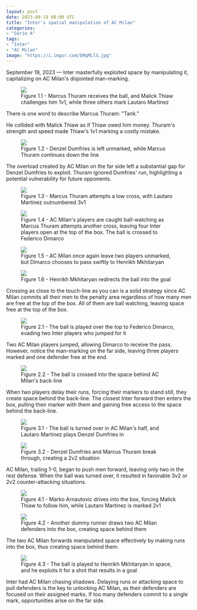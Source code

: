 ```yaml
---
layout: post
date: 2023-09-19 08:00 UTC
title: "Inter's spatial manipulation of AC Milan"
categories:
- "Serie A"
tags:
- "Inter"
- "AC Milan"
image: "https://i.imgur.com/bMqMLlS.jpg"
---
```


September 19, 2023 — Inter masterfully exploited space by manipulating it, capitalizing on AC Milan's disjointed man-marking.

<!---more--->

<figure>
    <img src="https://i.imgur.com/bMqMLlS.jpg">
    <figcaption>Figure 1.1 - Marcus Thuram receives the ball, and Malick Thiaw challenges him 1v1, while three others mark Lautaro Martinez</figcaption>
</figure>

There is one word to describe Marcus Thuram: "Tank."

He collided with Malick Thiaw as if Thiaw owed him money. Thuram's strength and speed made Thiaw's 1v1 marking a costly mistake.

<figure>
    <img src="https://i.imgur.com/9TJcH0u.jpg">
    <figcaption>Figure 1.2 - Denzel Dumfries is left unmarked, while Marcus Thuram continues down the line</figcaption>
</figure>

The overload created by AC Milan on the far side left a substantial gap for Denzel Dumfries to exploit. Thuram ignored Dumfries' run, highlighting a potential vulnerability for future opponents.

<figure>
    <img src="https://i.imgur.com/377uUCQ.jpg">
    <figcaption>Figure 1.3 - Marcus Thuram attempts a low cross, with Lautaro Martinez outnumbered 3v1</figcaption>
</figure>

<figure>
    <img src="https://i.imgur.com/tuUzN8z.jpg">
    <figcaption>Figure 1.4 - AC Milan's players are caught ball-watching as Marcus Thuram attempts another cross, leaving four Inter players open at the top of the box. The ball is crossed to Federico Dimarco</figcaption>
</figure>

<figure>
    <img src="https://i.imgur.com/auV4jOu.jpg">
    <figcaption>Figure 1.5 - AC Milan once again leave two players unmarked, but Dimarco chooses to pass swiftly to Henrikh Mkhitaryan</figcaption>
</figure>

<figure>
    <img src="https://i.imgur.com/bTqGL0z.jpg">
    <figcaption>Figure 1.6 - Henrikh Mkhitaryan redirects the ball into the goal</figcaption>
</figure>

Crossing as close to the touch-line as you can is a solid strategy since AC Milan commits all their men to the penalty area regardless of how many men are free at the top of the box. All of them are ball watching, leaving space free at the top of the box.

<figure>
    <img src="https://i.imgur.com/dmnWOIn.jpg">
    <figcaption>Figure 2.1 - The ball is played over the top to Federico Dimarco, evading two Inter players who jumped for it</figcaption>
</figure>

Two AC Milan players jumped, allowing Dimarco to receive the pass. However, notice the man-marking on the far side, leaving three players marked and one defender free at the end.

<figure>
    <img src="https://i.imgur.com/s1GLa4n.jpg">
    <figcaption>Figure 2.2 - The ball is crossed into the space behind AC Milan's back-line</figcaption>
</figure>

When two players delay their runs, forcing their markers to stand still, they create space behind the back-line. The closest Inter forward then enters the box, pulling their marker with them and gaining free access to the space behind the back-line.

<figure>
    <img src="https://i.imgur.com/TZBxyCN.jpg">
    <figcaption>Figure 3.1 - The ball is turned over in AC Milan's half, and Lautaro Martinez plays Denzel Dumfries in</figcaption>
</figure>

<figure>
    <img src="https://i.imgur.com/XgpuRB0.jpg">
    <figcaption>Figure 3.2 - Denzel Dumfries and Marcus Thuram break through, creating a 2v2 situation</figcaption>
</figure>

AC Milan, trailing 1-0, began to push men forward, leaving only two in the rest defense. When the ball was turned over, it resulted in favorable 3v2 or 2v2 counter-attacking situations.

<figure>
    <img src="https://i.imgur.com/Aw9k2Yi.jpg">
    <figcaption>Figure 4.1 - Marko Arnautovic drives into the box, forcing Malick Thiaw to follow him, while Lautaro Martinez is marked 2v1</figcaption>
</figure>

<figure>
    <img src="https://i.imgur.com/kofq2jj.jpg">
    <figcaption>Figure 4.2 - Another dummy runner draws two AC Milan defenders into the box, creating space behind them</figcaption>
</figure>

The two AC Milan forwards manipulated space effectively by making runs into the box, thus creating space behind them.

<figure>
    <img src="https://i.imgur.com/IPa2HKk.jpg">
    <figcaption>Figure 4.3 - The ball is played to Henrikh Mkhitaryan in space, and he exploits it for a shot that results in a goal</figcaption>
</figure>

Inter had AC Milan chasing shadows. Delaying runs or attacking space to pull defenders is the key to unlocking AC Milan, as their defenders are focused on their assigned marks. If too many defenders commit to a single mark, opportunities arise on the far side.
